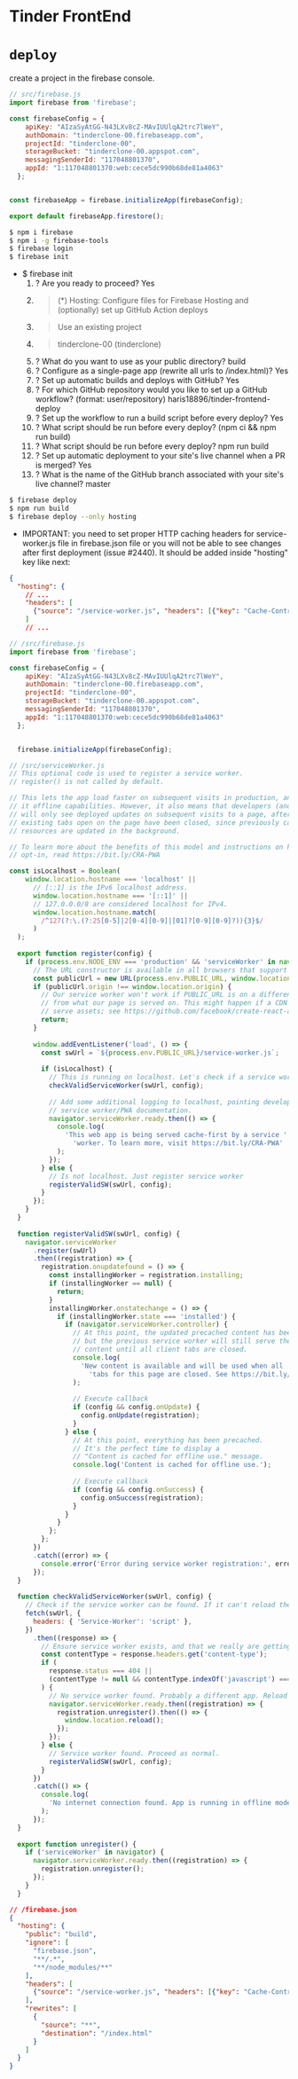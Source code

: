 # Tinder FrontEnd

# `deploy`

create a project in the firebase console.

```js
// src/firebase.js
import firebase from 'firebase';

const firebaseConfig = {
    apiKey: "AIzaSyAtGG-N43LXv8cZ-MAvIUUlqA2trc7lWeY",
    authDomain: "tinderclone-00.firebaseapp.com",
    projectId: "tinderclone-00",
    storageBucket: "tinderclone-00.appspot.com",
    messagingSenderId: "117048801370",
    appId: "1:117048801370:web:cece5dc990b68de81a4063"
  };


const firebaseApp = firebase.initializeApp(firebaseConfig);

export default firebaseApp.firestore();
```

```sh
$ npm i firebase
$ npm i -g firebase-tools
$ firebase login
$ firebase init
```


* $ firebase init
    1. ? Are you ready to proceed? Yes
    2. >(*) Hosting: Configure files for Firebase Hosting and (optionally) set up GitHub Action deploys
    3. > Use an existing project
    4. > tinderclone-00 (tinderclone)
    5. ? What do you want to use as your public directory? build
    6. ? Configure as a single-page app (rewrite all urls to /index.html)? Yes
    7. ? Set up automatic builds and deploys with GitHub? Yes
    8. ? For which GitHub repository would you like to set up a GitHub workflow? (format: user/repository) haris18896/tinder-frontend-deploy
    9. ? Set up the workflow to run a build script before every deploy? Yes
    10. ? What script should be run before every deploy? (npm ci && npm run build)
    11. ? What script should be run before every deploy? npm run build
    12. ? Set up automatic deployment to your site's live channel when a PR is merged? Yes
    13. ? What is the name of the GitHub branch associated with your site's live channel? master

```sh
$ firebase deploy
$ npm run build
$ firebase deploy --only hosting
```

* IMPORTANT: you need to set proper HTTP caching headers for service-worker.js file in firebase.json file or you will not be able to see changes after first deployment (issue #2440). It should be added inside "hosting" key like next:


```json
{
  "hosting": {
    // ...
    "headers": [
      {"source": "/service-worker.js", "headers": [{"key": "Cache-Control", "value": "no-cache"}]}
    ]
    // ...
```


```js
// /src/firebase.js
import firebase from 'firebase';

const firebaseConfig = {
    apiKey: "AIzaSyAtGG-N43LXv8cZ-MAvIUUlqA2trc7lWeY",
    authDomain: "tinderclone-00.firebaseapp.com",
    projectId: "tinderclone-00",
    storageBucket: "tinderclone-00.appspot.com",
    messagingSenderId: "117048801370",
    appId: "1:117048801370:web:cece5dc990b68de81a4063"
  };


  firebase.initializeApp(firebaseConfig);
```

```js
// /src/serviceWorker.js
// This optional code is used to register a service worker.
// register() is not called by default.

// This lets the app load faster on subsequent visits in production, and gives
// it offline capabilities. However, it also means that developers (and users)
// will only see deployed updates on subsequent visits to a page, after all the
// existing tabs open on the page have been closed, since previously cached
// resources are updated in the background.

// To learn more about the benefits of this model and instructions on how to
// opt-in, read https://bit.ly/CRA-PWA

const isLocalhost = Boolean(
    window.location.hostname === 'localhost' ||
      // [::1] is the IPv6 localhost address.
      window.location.hostname === '[::1]' ||
      // 127.0.0.0/8 are considered localhost for IPv4.
      window.location.hostname.match(
        /^127(?:\.(?:25[0-5]|2[0-4][0-9]|[01]?[0-9][0-9]?)){3}$/
      )
  );
  
  export function register(config) {
    if (process.env.NODE_ENV === 'production' && 'serviceWorker' in navigator) {
      // The URL constructor is available in all browsers that support SW.
      const publicUrl = new URL(process.env.PUBLIC_URL, window.location.href);
      if (publicUrl.origin !== window.location.origin) {
        // Our service worker won't work if PUBLIC_URL is on a different origin
        // from what our page is served on. This might happen if a CDN is used to
        // serve assets; see https://github.com/facebook/create-react-app/issues/2374
        return;
      }
  
      window.addEventListener('load', () => {
        const swUrl = `${process.env.PUBLIC_URL}/service-worker.js`;
  
        if (isLocalhost) {
          // This is running on localhost. Let's check if a service worker still exists or not.
          checkValidServiceWorker(swUrl, config);
  
          // Add some additional logging to localhost, pointing developers to the
          // service worker/PWA documentation.
          navigator.serviceWorker.ready.then(() => {
            console.log(
              'This web app is being served cache-first by a service ' +
                'worker. To learn more, visit https://bit.ly/CRA-PWA'
            );
          });
        } else {
          // Is not localhost. Just register service worker
          registerValidSW(swUrl, config);
        }
      });
    }
  }
  
  function registerValidSW(swUrl, config) {
    navigator.serviceWorker
      .register(swUrl)
      .then((registration) => {
        registration.onupdatefound = () => {
          const installingWorker = registration.installing;
          if (installingWorker == null) {
            return;
          }
          installingWorker.onstatechange = () => {
            if (installingWorker.state === 'installed') {
              if (navigator.serviceWorker.controller) {
                // At this point, the updated precached content has been fetched,
                // but the previous service worker will still serve the older
                // content until all client tabs are closed.
                console.log(
                  'New content is available and will be used when all ' +
                    'tabs for this page are closed. See https://bit.ly/CRA-PWA.'
                );
  
                // Execute callback
                if (config && config.onUpdate) {
                  config.onUpdate(registration);
                }
              } else {
                // At this point, everything has been precached.
                // It's the perfect time to display a
                // "Content is cached for offline use." message.
                console.log('Content is cached for offline use.');
  
                // Execute callback
                if (config && config.onSuccess) {
                  config.onSuccess(registration);
                }
              }
            }
          };
        };
      })
      .catch((error) => {
        console.error('Error during service worker registration:', error);
      });
  }
  
  function checkValidServiceWorker(swUrl, config) {
    // Check if the service worker can be found. If it can't reload the page.
    fetch(swUrl, {
      headers: { 'Service-Worker': 'script' },
    })
      .then((response) => {
        // Ensure service worker exists, and that we really are getting a JS file.
        const contentType = response.headers.get('content-type');
        if (
          response.status === 404 ||
          (contentType != null && contentType.indexOf('javascript') === -1)
        ) {
          // No service worker found. Probably a different app. Reload the page.
          navigator.serviceWorker.ready.then((registration) => {
            registration.unregister().then(() => {
              window.location.reload();
            });
          });
        } else {
          // Service worker found. Proceed as normal.
          registerValidSW(swUrl, config);
        }
      })
      .catch(() => {
        console.log(
          'No internet connection found. App is running in offline mode.'
        );
      });
  }
  
  export function unregister() {
    if ('serviceWorker' in navigator) {
      navigator.serviceWorker.ready.then((registration) => {
        registration.unregister();
      });
    }
  }
```


```json
// /firebase.json
{
  "hosting": {
    "public": "build",
    "ignore": [
      "firebase.json",
      "**/.*",
      "**/node_modules/**"
    ],
    "headers": [
      {"source": "/service-worker.js", "headers": [{"key": "Cache-Control", "value": "no-cache"}]}
    ],
    "rewrites": [
      {
        "source": "**",
        "destination": "/index.html"
      }
    ]
  }
}

```